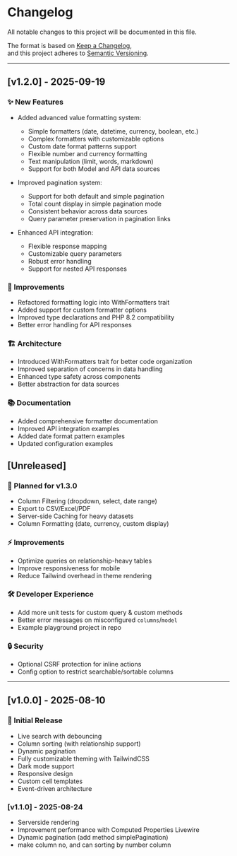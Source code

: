 # Changelog

All notable changes to this project will be documented in this file.

The format is based on [Keep a Changelog](https://keepachangelog.com/en/1.0.0/),  
and this project adheres to [Semantic Versioning](https://semver.org/).

---

## [v1.2.0] - 2025-09-19

### ✨ New Features

- Added advanced value formatting system:

  - Simple formatters (date, datetime, currency, boolean, etc.)
  - Complex formatters with customizable options
  - Custom date format patterns support
  - Flexible number and currency formatting
  - Text manipulation (limit, words, markdown)
  - Support for both Model and API data sources

- Improved pagination system:

  - Support for both default and simple pagination
  - Total count display in simple pagination mode
  - Consistent behavior across data sources
  - Query parameter preservation in pagination links

- Enhanced API integration:
  - Flexible response mapping
  - Customizable query parameters
  - Robust error handling
  - Support for nested API responses

### 🔧 Improvements

- Refactored formatting logic into WithFormatters trait
- Added support for custom formatter options
- Improved type declarations and PHP 8.2 compatibility
- Better error handling for API responses

### 🏗 Architecture

- Introduced WithFormatters trait for better code organization
- Improved separation of concerns in data handling
- Enhanced type safety across components
- Better abstraction for data sources

### 📚 Documentation

- Added comprehensive formatter documentation
- Improved API integration examples
- Added date format pattern examples
- Updated configuration examples

## [Unreleased]

### 🚀 Planned for v1.3.0

- Column Filtering (dropdown, select, date range)
- Export to CSV/Excel/PDF
- Server-side Caching for heavy datasets
- Column Formatting (date, currency, custom display)

### ⚡ Improvements

- Optimize queries on relationship-heavy tables
- Improve responsiveness for mobile
- Reduce Tailwind overhead in theme rendering

### 🛠 Developer Experience

- Add more unit tests for custom query & custom methods
- Better error messages on misconfigured `columns`/`model`
- Example playground project in repo

### 🔒 Security

- Optional CSRF protection for inline actions
- Config option to restrict searchable/sortable columns

---

## [v1.0.0] - 2025-08-10

### 🎉 Initial Release

- Live search with debouncing
- Column sorting (with relationship support)
- Dynamic pagination
- Fully customizable theming with TailwindCSS
- Dark mode support
- Responsive design
- Custom cell templates
- Event-driven architecture

### [v1.1.0] - 2025-08-24

- Serverside rendering
- Improvement performance with Computed Properties Livewire
- Dynamic pagination (add method simplePagination)
- make column no, and can sorting by number column
